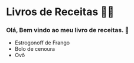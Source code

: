 # Livros de Receitas :man_cook:

### Olá, Bem vindo ao meu livro de receitas. :wave:

- Estrogonoff de Frango
- Bolo de cenoura
- Ovô
